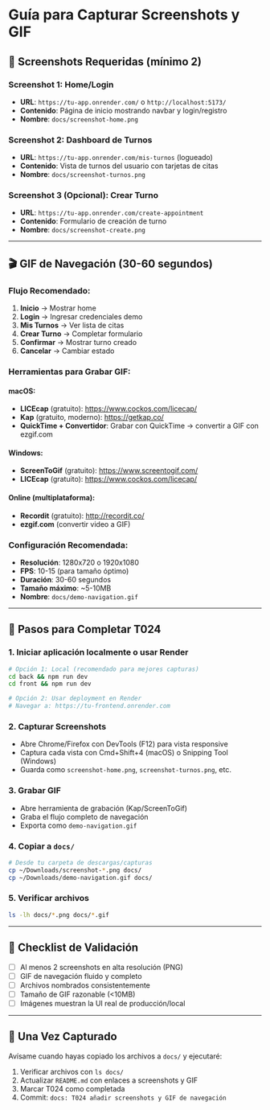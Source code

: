 # Guía para Capturar Screenshots y GIF

## 📸 Screenshots Requeridas (mínimo 2)

### Screenshot 1: Home/Login

- **URL**: `https://tu-app.onrender.com/` o `http://localhost:5173/`
- **Contenido**: Página de inicio mostrando navbar y login/registro
- **Nombre**: `docs/screenshot-home.png`

### Screenshot 2: Dashboard de Turnos

- **URL**: `https://tu-app.onrender.com/mis-turnos` (logueado)
- **Contenido**: Vista de turnos del usuario con tarjetas de citas
- **Nombre**: `docs/screenshot-turnos.png`

### Screenshot 3 (Opcional): Crear Turno

- **URL**: `https://tu-app.onrender.com/create-appointment`
- **Contenido**: Formulario de creación de turno
- **Nombre**: `docs/screenshot-create.png`

---

## 🎬 GIF de Navegación (30-60 segundos)

### Flujo Recomendado:

1. **Inicio** → Mostrar home
2. **Login** → Ingresar credenciales demo
3. **Mis Turnos** → Ver lista de citas
4. **Crear Turno** → Completar formulario
5. **Confirmar** → Mostrar turno creado
6. **Cancelar** → Cambiar estado

### Herramientas para Grabar GIF:

#### macOS:

- **LICEcap** (gratuito): https://www.cockos.com/licecap/
- **Kap** (gratuito, moderno): https://getkap.co/
- **QuickTime + Convertidor**: Grabar con QuickTime → convertir a GIF con ezgif.com

#### Windows:

- **ScreenToGif** (gratuito): https://www.screentogif.com/
- **LICEcap** (gratuito): https://www.cockos.com/licecap/

#### Online (multiplataforma):

- **Recordit** (gratuito): http://recordit.co/
- **ezgif.com** (convertir video a GIF)

### Configuración Recomendada:

- **Resolución**: 1280x720 o 1920x1080
- **FPS**: 10-15 (para tamaño óptimo)
- **Duración**: 30-60 segundos
- **Tamaño máximo**: ~5-10MB
- **Nombre**: `docs/demo-navigation.gif`

---

## 🚀 Pasos para Completar T024

### 1. Iniciar aplicación localmente o usar Render

```bash
# Opción 1: Local (recomendado para mejores capturas)
cd back && npm run dev
cd front && npm run dev

# Opción 2: Usar deployment en Render
# Navegar a: https://tu-frontend.onrender.com
```

### 2. Capturar Screenshots

- Abre Chrome/Firefox con DevTools (F12) para vista responsive
- Captura cada vista con Cmd+Shift+4 (macOS) o Snipping Tool (Windows)
- Guarda como `screenshot-home.png`, `screenshot-turnos.png`, etc.

### 3. Grabar GIF

- Abre herramienta de grabación (Kap/ScreenToGif)
- Graba el flujo completo de navegación
- Exporta como `demo-navigation.gif`

### 4. Copiar a `docs/`

```bash
# Desde tu carpeta de descargas/capturas
cp ~/Downloads/screenshot-*.png docs/
cp ~/Downloads/demo-navigation.gif docs/
```

### 5. Verificar archivos

```bash
ls -lh docs/*.png docs/*.gif
```

---

## 📝 Checklist de Validación

- [ ] Al menos 2 screenshots en alta resolución (PNG)
- [ ] GIF de navegación fluido y completo
- [ ] Archivos nombrados consistentemente
- [ ] Tamaño de GIF razonable (<10MB)
- [ ] Imágenes muestran la UI real de producción/local

---

## 🔄 Una Vez Capturado

Avísame cuando hayas copiado los archivos a `docs/` y ejecutaré:

1. Verificar archivos con `ls docs/`
2. Actualizar `README.md` con enlaces a screenshots y GIF
3. Marcar T024 como completada
4. Commit: `docs: T024 añadir screenshots y GIF de navegación`
